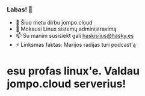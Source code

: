 ### Labas! 👋
- 🔭 Šiuo metu dirbu jompo.cloud
- 🌱 Mokausi Linux sistemų administravimą
- 📫 Su manim susisiekt gali haskisijus@hasky.es
- ⚡ Linksmas faktas: Marijos radijas turi podcast'ą

# esu profas linux'e. Valdau jompo.cloud serverius!
